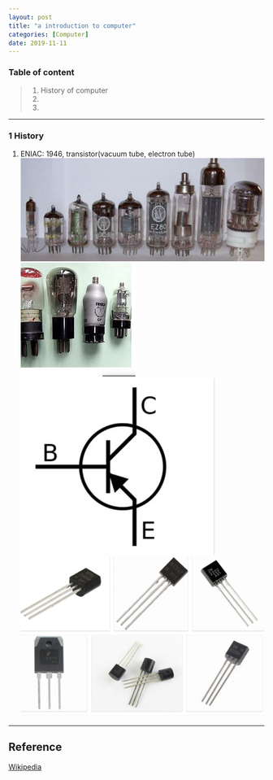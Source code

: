 ```yaml
---
layout: post
title: "a introduction to computer"
categories: [Computer]
date: 2019-11-11
---
```


### Table of content  
>1. History of computer 
>2. 
>3. 

-------

### 1 History    
1. ENIAC: 1946, transistor(vacuum tube, electron tube)
![electron tube](/assets/computer/electron_tube1.png)
![triode](/assets/computer/triode.png)
![transistor_symbol](/assets/computer/transistor_symbol.png)
![transistor](/assets/computer/transistor.png)
---
<h2>Reference</h2>    

[Wikipedia](https://www.wikipedia.org)
